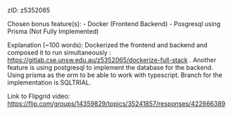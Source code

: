 zID: z5352065

Chosen bonus feature(s): - Docker (Frontend Backend) - Posgresql using Prisma (Not Fully Implemented)

Explanation (~100 words): Dockerized the frontend and backend and composed it to run simultaneously : https://gitlab.cse.unsw.edu.au/z5352065/dockerize-full-stack . Another feature is using postgresql to implement the database for the backend. Using prisma as the orm to be able to work with typescript. Branch for the implementation is SQLTRIAL.

Link to Flipgrid video: https://flip.com/groups/14359829/topics/35241857/responses/422666389
